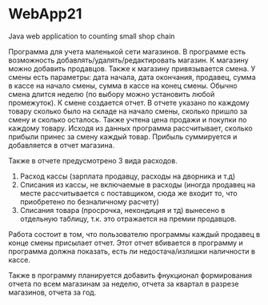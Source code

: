 # WebApp21
Java web application to counting small shop chain

Программа для учета маленькой сети магазинов.
В программе есть возможность добавлять/удалять/редактировать магазин.
К магазину можно добавить продавцов.
Также к магазину привязывается смена. У смены есть параметры: дата начала, дата окончания, продавец, сумма в кассе на начало смены, сумма в кассе на конец смены.
Обычно смена длится неделю (по выбору можно установить любой промежуток).
К смене создается отчет.
В отчете указано по каждому товару сколько было на складе на начало смены, сколько пришло за смену и сколько осталось.
Также учтена цена продажи и покупки по каждому товару.
Исходя из данных программа рассчитывает, сколько прибыли принес за смену каждый товар.
Прибыль суммируется и добавляется в отчет магазина.

Также в отчете предусмотрено 3 вида расходов. 
1. Расход кассы (зарплата продавцу, расходы на дворника и т.д)
2. Списания из кассы, не включаемые в расходы (иногда продавец на месте рассчитывается с поставщиком, сюда же входит то, что приобретено по безналичному расчету)
3. Списания товара (просрочка, некондиция и тд) вынесено в отдельную таблицу, т.к. это отражается на премии продавцов.

Работа состоит в том, что пользователю программы каждый продавец в конце смены присылает отчет. Этот отчет вбивается в программу и программа должна показать,
есть ли недостача/излишки наличности в кассе.

Также в программу планируется добавить фнукционал формирования отчета по всем магазинам за неделю, отчета за квартал в разрезе магазинов, отчета за год.
